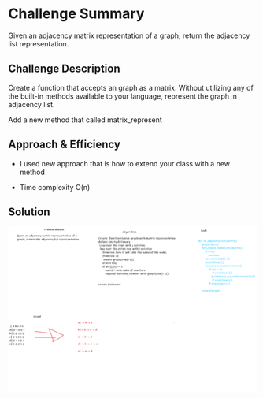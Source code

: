 # Challenge Summary
<!-- Short summary or background information -->
Given an adjacency matrix representation of a graph, return the adjacency list representation.

## Challenge Description
<!-- Description of the challenge -->
<!-- Extend your graph object with a breadth-first traversal method that accepts a starting node. Without utilizing any of the built-in methods available to your language, return a collection of nodes in the order they were visited. Display the collection. -->

Create a function that accepts an graph as a matrix. Without utilizing any of the built-in methods available to your language, represent the graph in adjacency list.

Add a new method that called matrix_represent

## Approach & Efficiency
<!-- What approach did you take? Why? What is the Big O space/time for this approach? -->

- I used new approach that is how to extend your class with a new method

- Time complexity O(n)

## Solution
<!-- Embedded whiteboard image -->
<img src="/assets/ch39.png">